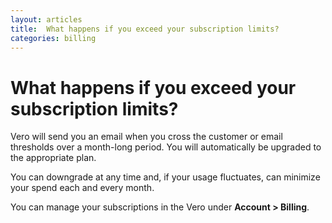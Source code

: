```yaml
---
layout: articles
title:  What happens if you exceed your subscription limits?
categories: billing
---
```


# What happens if you exceed your subscription limits?

Vero will send you an email when you cross the customer or email thresholds over a month-long period. You will automatically be upgraded to the appropriate plan.

You can downgrade at any time and, if your usage fluctuates, can minimize your spend each and every month.

You can manage your subscriptions in the Vero under **Account > Billing**.